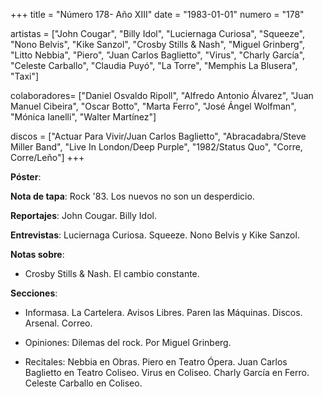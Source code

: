 +++
title = "Número 178- Año XIII"
date = "1983-01-01"
numero = "178"

artistas = ["John Cougar", "Billy Idol", "Luciernaga Curiosa", "Squeeze", "Nono Belvis", "Kike Sanzol", "Crosby Stills & Nash", "Miguel Grinberg", "Litto Nebbia", "Piero", "Juan Carlos Baglietto", "Virus", "Charly García", "Celeste Carballo", "Claudia Puyó", "La Torre", "Memphis La Blusera", "Taxi"]

colaboradores= ["Daniel Osvaldo Ripoll", "Alfredo Antonio Álvarez", "Juan Manuel Cibeira", "Oscar Botto", "Marta Ferro", "José Ángel Wolfman", "Mónica Ianelli", "Walter Martínez"]

discos = ["Actuar Para Vivir/Juan Carlos Baglietto", "Abracadabra/Steve Miller Band", "Live In London/Deep Purple", "1982/Status Quo", "Corre, Corre/Leño"]
+++

**Póster**: 

**Nota de tapa**: Rock '83. Los nuevos no son un desperdicio. 

**Reportajes**: John Cougar. Billy Idol.

**Entrevistas**: Luciernaga Curiosa. Squeeze. Nono Belvis y Kike Sanzol.

**Notas sobre**:

- Crosby Stills & Nash. El cambio constante.

**Secciones**:

- Informasa. La Cartelera. Avisos Libres. Paren las Máquinas. Discos. Arsenal. Correo.

- Opiniones: Dilemas del rock. Por Miguel Grinberg.

- Recitales: Nebbia en Obras. Piero en Teatro Ópera. Juan Carlos Baglietto en Teatro Coliseo. Virus en Coliseo. Charly García en Ferro. Celeste Carballo en Coliseo.